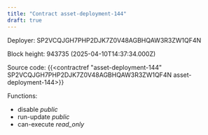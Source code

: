 ```yaml
---
title: "Contract asset-deployment-144"
draft: true
---
```

Deployer: SP2VCQJGH7PHP2DJK7Z0V48AGBHQAW3R3ZW1QF4N


 



Block height: 943735 (2025-04-10T14:37:34.000Z)

Source code: {{<contractref "asset-deployment-144" SP2VCQJGH7PHP2DJK7Z0V48AGBHQAW3R3ZW1QF4N asset-deployment-144>}}

Functions:

* disable _public_
* run-update _public_
* can-execute _read_only_
